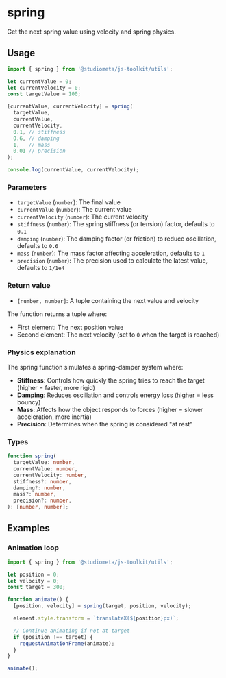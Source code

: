 # spring

Get the next spring value using velocity and spring physics.

## Usage

```js twoslash
import { spring } from '@studiometa/js-toolkit/utils';

let currentValue = 0;
let currentVelocity = 0;
const targetValue = 100;

[currentValue, currentVelocity] = spring(
  targetValue,
  currentValue,
  currentVelocity,
  0.1, // stiffness
  0.6, // damping
  1,   // mass
  0.01 // precision
);

console.log(currentValue, currentVelocity);
```

### Parameters

- `targetValue` (`number`): The final value
- `currentValue` (`number`): The current value
- `currentVelocity` (`number`): The current velocity
- `stiffness` (`number`): The spring stiffness (or tension) factor, defaults to `0.1`
- `damping` (`number`): The damping factor (or friction) to reduce oscillation, defaults to `0.6`
- `mass` (`number`): The mass factor affecting acceleration, defaults to `1`
- `precision` (`number`): The precision used to calculate the latest value, defaults to `1/1e4`

### Return value

- `[number, number]`: A tuple containing the next value and velocity

The function returns a tuple where:
- First element: The next position value
- Second element: The next velocity (set to `0` when the target is reached)

### Physics explanation

The spring function simulates a spring-damper system where:

- **Stiffness**: Controls how quickly the spring tries to reach the target (higher = faster, more rigid)
- **Damping**: Reduces oscillation and controls energy loss (higher = less bouncy)
- **Mass**: Affects how the object responds to forces (higher = slower acceleration, more inertia)
- **Precision**: Determines when the spring is considered "at rest"

### Types

```ts
function spring(
  targetValue: number,
  currentValue: number,
  currentVelocity: number,
  stiffness?: number,
  damping?: number,
  mass?: number,
  precision?: number,
): [number, number];
```

## Examples

### Animation loop

```js twoslash
import { spring } from '@studiometa/js-toolkit/utils';

let position = 0;
let velocity = 0;
const target = 300;

function animate() {
  [position, velocity] = spring(target, position, velocity);

  element.style.transform = `translateX(${position}px)`;

  // Continue animating if not at target
  if (position !== target) {
    requestAnimationFrame(animate);
  }
}

animate();
```
